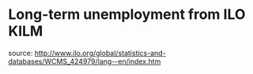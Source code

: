 # Long-term unemployment from ILO KILM

source: http://www.ilo.org/global/statistics-and-databases/WCMS_424979/lang--en/index.htm

